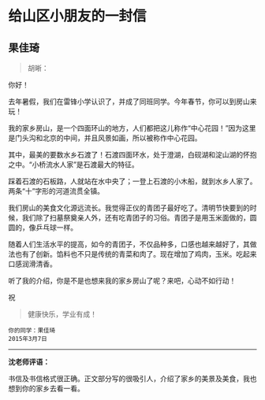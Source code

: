 # 给山区小朋友的一封信 #

## 果佳琦 ##

> 胡晰：

你好！

去年暑假，我们在雷锋小学认识了，并成了同班同学。今年春节，你可以到房山来玩！

我的家乡房山，是一个四面环山的地方，人们都把这儿称作“中心花园！”因为这里是门头沟和北京的中间，并且风景如画，所以被称作中心花园。

其中，最美的要数水乡石渡了！石渡四面环水，处于澄湖，白砚湖和淀山湖的怀抱之中。“小桥流水人家”是石渡最大的特征。

踩着石渡的石板路，人就站在水中央了；一登上石渡的小木船，就到水乡人家了。两条“十”字形的河道流贯全镇。

我们房山的美食文化源远流长。我觉得正仪的青团子最好吃了。清明节快要到的时候，我们除了扫墓祭奠亲人外，还有吃青团子的习俗。青团子是用玉米面做的，圆圆的，像乒乓球一样。

随着人们生活水平的提高，如今的青团子，不仅品种多，口感也越来越好了，其做法也有了创新。馅料也不只是传统的青菜和肉了。现在增加了鸡肉，玉米。吃起来口感润滑清香。

听了我的介绍，你是不是也想来我的家乡房山了呢？来吧，心动不如行动！

祝

> 健康快乐，学业有成！

	你的同学：果佳琦
	2015年3月7日

-------------------------------------

**沈老师评语：**

书信及书信格式很正确。正文部分写的很吸引人，介绍了家乡的美景及美食，我也想到你的家乡去看一看。
